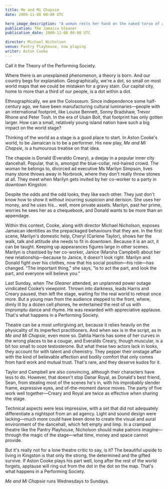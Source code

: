 ```yaml
---
title: Me and Mi Chapsie
date: 2009-11-08 00:00 UTC

hero_image_description: "A woman rests her hand on the naked torso of a man"
publication: The Jamaica Gleaner
publication_date: 2009-11-08 00:00 UTC

director: Michael Nicholson
venue: Pantry Playhouse, now playing
writer: Aston Cooke
---
```


Call it the Theory of the Performing Society.

Where there is an unexplained phenomenon, a theory is born. And our country begs
for explanation. Geographically, we're a dot, so small on most world maps that
we could be mistaken for a gravy stain. Our capital city, home to more than a
third of our people, is a dot within a dot.

Ethnographically, we are the Colosseum. Since independence some half-century
ago, we have been manufacturing cultural luminaries—people with an international
footprint, like Louise Bennett, Sonny Bradshaw, Trevor Rhone and Peter Tosh. In
the era of Usain Bolt, that footprint has only gotten larger. How can a small,
relatively young island nation have such a big impact on the world stage?

Thinking of the world as a stage is a good place to start. In Aston Cooke's
world, to be Jamaican is to be a performer. His new play, _Me and Mi Chapsie_,
is a humourous treatise on that idea.

The chapsie is Donald (Everaldo Creary), a deejay in a popular inner city
dancehall. Popular, that is, amongst the blue-collar, red-haired crowd. The
woman he belongs to, divorced ad executive Ms Marilyn Simpson, lives many stone
throws away in Norbrook, where they don't really throw stones at all. They meet
when Marilyn gets invited by her co-worker to a party in downtown Kingston.

Despite the odds and the odd looks, they like each other. They just don't know
how to show it without incurring suspicion and derision. She uses her money, and
he uses his... well, more private assets. Marilyn, past her prime, worries he
sees her as a chequebook, and Donald wants to be more than an appendage.

Within this context, Cooke, along with director Michael Nicholson, exposes
Jamaican identities as the prepackaged behaviours that they are. In the first
scene, Marilyn's domestic help, Cheryl (Carlene Taylor), shows her the walk,
talk and attitude she needs to fit in downtown. Because it is an act, it can be
taught. Keeping up appearances figures large in other scenes. Marilyn is
chastised by her co-worker, Janice (Marsha Campbell) about her new
relationship—because to Janice, it doesn't look right. Marilyn and Donald fight
over his clothes, now that his social position—his role—has changed. “The
important thing,” she says, “is to act the part, and look the part, and everyone
will believe you.”

Last Sunday, when _The Gleaner_ attended, an unplanned power outage vindicated
Cooke’s viewpoint. Thrown into darkness, leads Harris and Creary paused, then
left the stage, waiting for the real world to retreat once more. But a young man
from the audience stepped to the front, where, dimly lit by a dozen cell phones,
he entertained the rest of us with impromptu dance and rhyme. He was rewarded
with appreciative applause. That's what happens in a Performing Society.

Theatre can be a most unforgiving art, because it relies heavily on the
physicality of its imperfect practitioners. And when sex is in the script, as in
_Me and Mi Chapsie_, even more so. Dahlia Harris has some of her curves in the
wrong places to be a cougar, and Everaldo Creary, though muscular, is a bit too
small to ooze testosterone. But what these two actors lack in looks, they
account for with talent and chemistry. They pepper their onstage affair with the
kind of believable affection and bodily comfort that only comes from hard work
and mutual trust. That's rare, and they deserve kudos for it.

Taylor and Campbell are also convincing, although their characters have less to
do. However, that doesn't stop Danar Royal, as Donald's best friend, Sean, from
stealing most of the scenes he's in, with his improbably slender frame,
expressive eyes, and of-the-moment dance moves. The party of five work well
together—Creary and Royal are twice as effective when sharing the stage.

Technical aspects were less impressive, with a set that did not adequately
differentiate a nightspot from an ad agency. Light and sound design were
lacking—much more could have been done to create the visual and aural
environment of the dancehall, which felt empty and limp. In a cramped theatre
like the Pantry Playhouse, Nicholson should make patrons imagine—through the
magic of the stage—what time, money and space cannot provide.

But it's really not for a lone theatre critic to say, is it? The beautiful
upside to living in Kingston is that only the strong, the determined and the
gifted survive. If Aston Cooke plays his part well, long after the rest of the
world forgets, applause will ring out from the dot in the dot on the map. That's
what happens in a Performing Society.

_Me and Mi Chapsie_ runs Wednesdays to Sundays.
